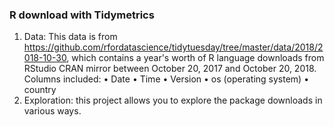 ### R download with Tidymetrics
1. Data: This data is from https://github.com/rfordatascience/tidytuesday/tree/master/data/2018/2018-10-30,  which contains a year's worth of R language downloads from RStudio CRAN mirror between October 20, 2017 and October 20, 2018.
Columns included: • Date
                  • Time
                  • Version
                  • os (operating system)
                  • country
2. Exploration: this project allows you to explore the package downloads in various ways.
